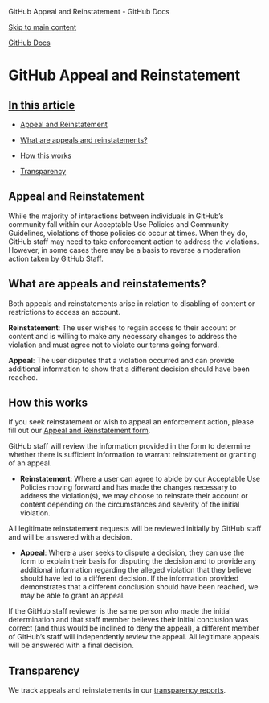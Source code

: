 GitHub Appeal and Reinstatement - GitHub Docs

[Skip to main content](#main-content)

[](/en)[GitHub Docs](/en)

GitHub Appeal and Reinstatement
==========

[In this article](/site-policy/acceptable-use-policies/github-appeal-and-reinstatement#in-this-article)
----------

* [Appeal and Reinstatement](#appeal-and-reinstatement)

* [What are appeals and reinstatements?](#what-are-appeals-and-reinstatements)

* [How this works](#how-this-works)

* [Transparency](#transparency)

[](#appeal-and-reinstatement)Appeal and Reinstatement
----------

While the majority of interactions between individuals in GitHub’s community fall within our Acceptable Use Policies and Community Guidelines, violations of those policies do occur at times. When they do, GitHub staff may need to take enforcement action to address the violations. However, in some cases there may be a basis to reverse a moderation action taken by GitHub Staff.

[](#what-are-appeals-and-reinstatements)What are appeals and reinstatements?
----------

Both appeals and reinstatements arise in relation to disabling of content or restrictions to access an account.

**Reinstatement**: The user wishes to regain access to their account or content and is willing to make any necessary changes to address the violation and must agree not to violate our terms going forward.

**Appeal**: The user disputes that a violation occurred and can provide additional information to show that a different decision should have been reached.

[](#how-this-works)How this works
----------

If you seek reinstatement or wish to appeal an enforcement action, please fill out our [Appeal and Reinstatement form](https://support.github.com/contact/reinstatement).

GitHub staff will review the information provided in the form to determine whether there is sufficient information to warrant reinstatement or granting of an appeal.

* **Reinstatement**: Where a user can agree to abide by our Acceptable Use Policies moving forward and has made the changes necessary to address the violation(s), we may choose to reinstate their account or content depending on the circumstances and severity of the initial violation.

All legitimate reinstatement requests will be reviewed initially by GitHub staff and will be answered with a decision.

* **Appeal**: Where a user seeks to dispute a decision, they can use the form to explain their basis for disputing the decision and to provide any additional information regarding the alleged violation that they believe should have led to a different decision. If the information provided demonstrates that a different conclusion should have been reached, we may be able to grant an appeal.

If the GitHub staff reviewer is the same person who made the initial determination and that staff member believes their initial conclusion was correct (and thus would be inclined to deny the appeal), a different member of GitHub’s staff will independently review the appeal. All legitimate appeals will be answered with a final decision.

[](#transparency)Transparency
----------

We track appeals and reinstatements in our [transparency reports](https://github.blog/2022-01-27-2021-transparency-report/#Appeals_and_other_reinstatements).
